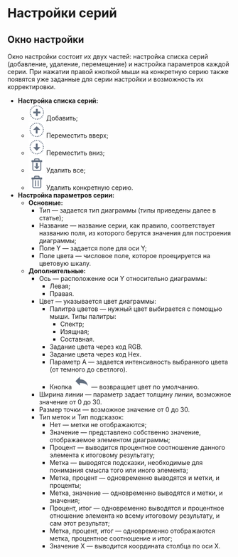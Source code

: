 # Настройки серий

## Окно настройки

Окно настройки состоит их двух частей: настройка списка серий (добавление, удаление, перемещение) и настройка параметров каждой серии. При нажатии правой кнопкой мыши на конкретную серию также появятся уже заданные для серии настройки и возможность их корректировки.

* **Настройка списка серий:**
  * ![](../../media/app/icons/toolbar_18/toolbar_18_27.svg) Добавить;
  * ![](../../media/app/icons/toolbar_18/top.svg) Переместить вверх;
  * ![](../../media/app/icons/toolbar_18/down.svg) Переместить вниз;
  * ![](../../media/app/icons/toolbar_18/toolbar_18_127.svg) Удалить все;
  * ![](../../media/app/icons/toolbar_18/toolbar_18_8.svg) Удалить конкретную серию.
* **Настройка параметров серии:**
  * **Основные:**
    * Тип — задается тип диаграммы (типы приведены далее в статье);
    * Название — название серии, как правило, соответствует названию поля, из которого берутся значения для построения диаграммы;
    * Поле Y — задается поле для оси Y;
    * Поле цвета — числовое поле, которое проецируется на цветовую шкалу.
  * **Дополнительные:**
    * Ось — расположение оси Y относительно диаграммы:
      * Левая;
      * Правая.
    * Цвет — указывается цвет диаграммы:
      * Палитра цветов — нужный цвет выбирается с помощью мыши. Типы палитры:
        * Спектр;
        * Изящная;
        * Составная.
      * Задание цвета через код RGB.
      * Задание цвета через код Hex.
      * Параметр A — задается интенсивность выбранного цвета (от темного до светлого).
      * Кнопка ![](../../media/app/visualization/chart/toolbar_18_10.svg) — возвращает цвет по умолчанию.
    * Ширина линии — параметр задает толщину линии, возможное значение от 0 до 30.
    * Размер точки — возможное значение от 0 до 30.
    * Тип меток и Тип подсказок:
      * Нет — метки не отображаются;
      * Значение — представлено собственно значение, отображаемое элементом диаграммы;
      * Процент — выводится процентное соотношение данного элемента к итоговому результату;
      * Метка — выводятся подсказки, необходимые для понимания смысла того или иного элемента;
      * Метка, процент — одновременно выводятся и метки, и проценты;
      * Метка, значение — одновременно выводятся и метки, и значения;
      * Процент, итог — одновременно выводятся и процентное отношение элемента ко всему итоговому результату, и сам этот результат;
      * Метка, процент, итог — одновременно отображаются метка, процентное соотношение и итог;
      * Значение X — выводится координата столбца по оси X.
